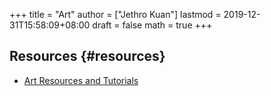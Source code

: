 +++
title = "Art"
author = ["Jethro Kuan"]
lastmod = 2019-12-31T15:58:09+08:00
draft = false
math = true
+++

## Resources {#resources}

-   [Art Resources and Tutorials](https://artres.xyz/)
